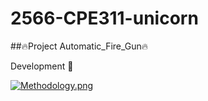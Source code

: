 # 2566-CPE311-unicorn
##🔥Project Automatic_Fire_Gun🔥
<p> 
Development 🚀
</p>

[![Methodology.png](https://i.postimg.cc/3JGwfxfW/Methodology.png)](https://postimg.cc/ZCTZC4Sh)
